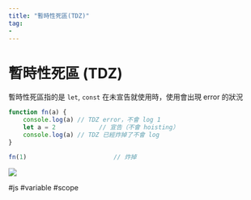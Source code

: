 ```yaml
---
title: "暫時性死區(TDZ)"
tag: 
- 
---
```

# 暫時性死區 (TDZ)
暫時性死區指的是 `let`, `const` 在未宣告就使用時，使用會出現 error 的狀況

```js
function fn(a) {
	console.log(a) // TDZ error，不會 log 1
	let a = 2			 // 宣告（不會 hoisting）
	console.log(a) // TDZ 已經炸掉了不會 log
}

fn(1)						 // 炸掉
```
![](https://i.imgur.com/YiciyW8.png)

#js #variable #scope